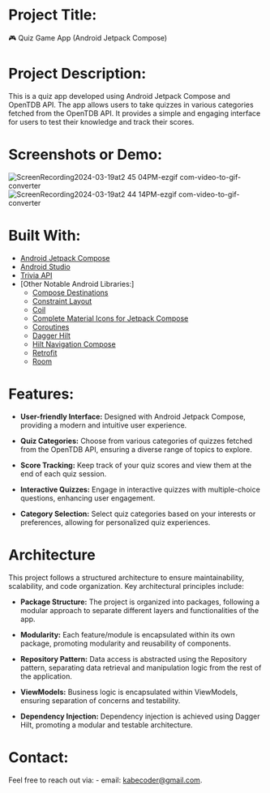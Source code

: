 # Project Title: 
  🎮 Quiz Game App (Android Jetpack Compose)

# Project Description:
  This is a quiz app developed using Android Jetpack Compose and OpenTDB API. The app allows users to take quizzes in various categories fetched from the OpenTDB API. 
  It provides a simple and engaging interface for users to test their knowledge and track their scores.
  
# Screenshots or Demo:
  ![ScreenRecording2024-03-19at2 45 04PM-ezgif com-video-to-gif-converter](https://github.com/kabeCoder/QuizApp/assets/121206784/9a31d601-29bb-48c8-a16e-7ee11f355d51) 
  ![ScreenRecording2024-03-19at2 44 14PM-ezgif com-video-to-gif-converter](https://github.com/kabeCoder/QuizApp/assets/121206784/97e381ce-e44b-4860-a6fb-8199df5ae3b8)

# Built With:

- [Android Jetpack Compose]([https://flutter.dev/](https://developer.android.com/jetpack/compose))
- [Android Studio](https://developer.android.com/studio)
- [Trivia API](https://opentdb.com/api_config.php)
- [Other Notable Android Libraries:]
  - [Compose Destinations](https://github.com/RaamCosta/compose-destinations)
  - [Constraint Layout](https://developer.android.com/reference/androidx/constraintlayout/compose/package-summary)
  - [Coil](https://coil-kt.github.io/coil/compose/)
  - [Complete Material Icons for Jetpack Compose](https://developer.android.com/jetpack/androidx/releases/compose-material)
  - [Coroutines](https://github.com/Kotlin/kotlinx.coroutines)
  - [Dagger Hilt](https://dagger.dev/hilt/)
  - [Hilt Navigation Compose](https://developer.android.com/jetpack/androidx/releases/hilt-navigation-compose)
  - [Retrofit](https://square.github.io/retrofit/)
  - [Room](https://developer.android.com/topic/libraries/architecture/room)

# Features:

- **User-friendly Interface:** Designed with Android Jetpack Compose, providing a modern and intuitive user experience.

- **Quiz Categories:** Choose from various categories of quizzes fetched from the OpenTDB API, ensuring a diverse range of topics to explore.

- **Score Tracking:** Keep track of your quiz scores and view them at the end of each quiz session.

- **Interactive Quizzes:** Engage in interactive quizzes with multiple-choice questions, enhancing user engagement.

- **Category Selection:** Select quiz categories based on your interests or preferences, allowing for personalized quiz experiences.

# Architecture

This project follows a structured architecture to ensure maintainability, scalability, and code organization. Key architectural principles include:

- **Package Structure:** The project is organized into packages, following a modular approach to separate different layers and functionalities of the app.

- **Modularity:** Each feature/module is encapsulated within its own package, promoting modularity and reusability of components.

- **Repository Pattern:** Data access is abstracted using the Repository pattern, separating data retrieval and manipulation logic from the rest of the application.

- **ViewModels:** Business logic is encapsulated within ViewModels, ensuring separation of concerns and testability.

- **Dependency Injection:** Dependency injection is achieved using Dagger Hilt, promoting a modular and testable architecture.

# Contact:
  Feel free to reach out via:
    - email: kabecoder@gmail.com.
